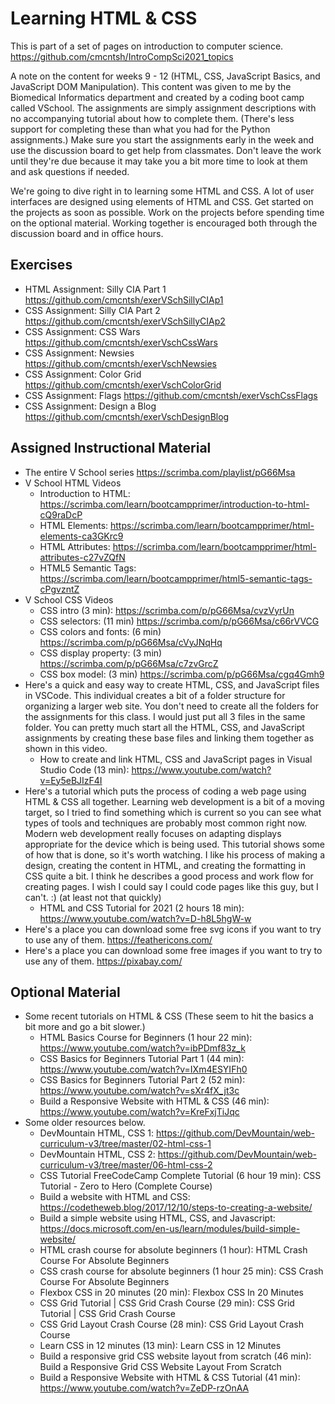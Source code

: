 # Learning HTML & CSS

This is part of a set of pages on introduction to computer science. https://github.com/cmcntsh/IntroCompSci2021_topics

A note on the content for weeks 9 - 12 (HTML, CSS, JavaScript Basics, and JavaScript DOM Manipulation). This content was given to me by the Biomedical Informatics department and created by a coding boot camp called VSchool. The assignments are simply assignment descriptions with no accompanying tutorial about how to complete them. (There's less support for completing these than what you had for the Python assignments.) Make sure you start the assignments early in the week and use the discussion board to get help from classmates. Don't leave the work until they're due because it may take you a bit more time to look at them and ask questions if needed.

We're going to dive right in to learning some HTML and CSS. A lot of user interfaces are designed using elements of HTML and CSS. Get started on the projects as soon as possible. Work on the projects before spending time on the optional material. Working together is encouraged both through the discussion board and in office hours.

## Exercises

* HTML Assignment: Silly CIA Part 1 https://github.com/cmcntsh/exerVSchSillyCIAp1
* CSS Assignment: Silly CIA Part 2 https://github.com/cmcntsh/exerVSchSillyCIAp2
* CSS Assignment: CSS Wars https://github.com/cmcntsh/exerVschCssWars
* CSS Assignment: Newsies https://github.com/cmcntsh/exerVschNewsies
* CSS Assignment: Color Grid https://github.com/cmcntsh/exerVschColorGrid
* CSS Assignment: Flags https://github.com/cmcntsh/exerVschCssFlags
* CSS Assignment: Design a Blog https://github.com/cmcntsh/exerVschDesignBlog

## Assigned Instructional Material

* The entire V School series https://scrimba.com/playlist/pG66Msa
* V School HTML Videos
  * Introduction to HTML: https://scrimba.com/learn/bootcampprimer/introduction-to-html-cQ9raDcP
  * HTML Elements: https://scrimba.com/learn/bootcampprimer/html-elements-ca3GKrc9
  * HTML Attributes: https://scrimba.com/learn/bootcampprimer/html-attributes-c27vZQfN
  * HTML5 Semantic Tags: https://scrimba.com/learn/bootcampprimer/html5-semantic-tags-cPgvzntZ
* V School CSS Videos
  * CSS intro (3 min): https://scrimba.com/p/pG66Msa/cvzVyrUn
  * CSS selectors: (11 min) https://scrimba.com/p/pG66Msa/c66rVVCG
  * CSS colors and fonts: (6 min) https://scrimba.com/p/pG66Msa/cVyJNqHq
  * CSS display property: (3 min) https://scrimba.com/p/pG66Msa/c7zvGrcZ
  * CSS box model: (3 min) https://scrimba.com/p/pG66Msa/cgq4Gmh9
* Here's a quick and easy way to create HTML, CSS, and JavaScript files in VSCode. This individual creates a bit of a folder structure for organizing a larger web site. You don't need to create all the folders for the assignments for this class. I would just put all 3 files in the same folder. You can pretty much start all the HTML, CSS, and JavaScript assignments by creating these base files and linking them together as shown in this video.
  * How to create and link HTML, CSS and JavaScript pages in Visual Studio Code (13 min): https://www.youtube.com/watch?v=Ey5eBJIzF4I
* Here's a tutorial which puts the process of coding a web page using HTML & CSS all together. Learning web development is a bit of a moving target, so I tried to find something which is current so you can see what types of tools and techniques are probably most common right now. Modern web development really focuses on adapting displays appropriate for the device which is being used. This tutorial shows some of how that is done, so it's worth watching. I like his process of making a design, creating the content in HTML, and creating the formatting in CSS quite a bit. I think he describes a good process and work flow for creating pages. I wish I could say I could code pages like this guy, but I can't. :) (at least not that quickly)
  * HTML and CSS Tutorial for 2021 (2 hours 18 min): https://www.youtube.com/watch?v=D-h8L5hgW-w
* Here's a place you can download some free svg icons if you want to try to use any of them. https://feathericons.com/
* Here's a place you can download some free images if you want to try to use any of them. https://pixabay.com/

## Optional Material

* Some recent tutorials on HTML & CSS (These seem to hit the basics a bit more and go a bit slower.)
  * HTML Basics Course for Beginners (1 hour 22 min): https://www.youtube.com/watch?v=ibPDmf83z_k
  * CSS Basics for Beginners Tutorial Part 1 (44 min): https://www.youtube.com/watch?v=IXm4ESYIFh0
  * CSS Basics for Beginners Tutorial Part 2 (52 min): https://www.youtube.com/watch?v=sXr4fX_jt3c
  * Build a Responsive Website with HTML & CSS (46 min): https://www.youtube.com/watch?v=KreFxjTiJqc
* Some older resources below.
  * DevMountain HTML, CSS 1: https://github.com/DevMountain/web-curriculum-v3/tree/master/02-html-css-1
  * DevMountain HTML, CSS 2: https://github.com/DevMountain/web-curriculum-v3/tree/master/06-html-css-2
  * CSS Tutorial FreeCodeCamp Complete Tutorial (6 hour 19 min): CSS Tutorial - Zero to Hero (Complete Course)
  * Build a website with HTML and CSS: https://codetheweb.blog/2017/12/10/steps-to-creating-a-website/
  * Build a simple website using HTML, CSS, and Javascript: https://docs.microsoft.com/en-us/learn/modules/build-simple-website/
  * HTML crash course for absolute beginners (1 hour): HTML Crash Course For Absolute Beginners
  * CSS crash course for absolute beginners (1 hour 25 min): CSS Crash Course For Absolute Beginners
  * Flexbox CSS in 20 minutes (20 min): Flexbox CSS In 20 Minutes
  * CSS Grid Tutorial | CSS Grid Crash Course (29 min): CSS Grid Tutorial | CSS Grid Crash Course
  * CSS Grid Layout Crash Course (28 min): CSS Grid Layout Crash Course
  * Learn CSS in 12 minutes (13 min): Learn CSS in 12 Minutes
  * Build a responsive grid CSS website layout from scratch (46 min): Build a Responsive Grid CSS Website Layout From Scratch
  * Build a Responsive Website with HTML & CSS Tutorial (41 min): https://www.youtube.com/watch?v=ZeDP-rzOnAA
